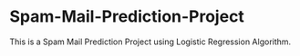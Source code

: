 # Spam-Mail-Prediction-Project
This is a Spam Mail Prediction Project using Logistic Regression Algorithm.
